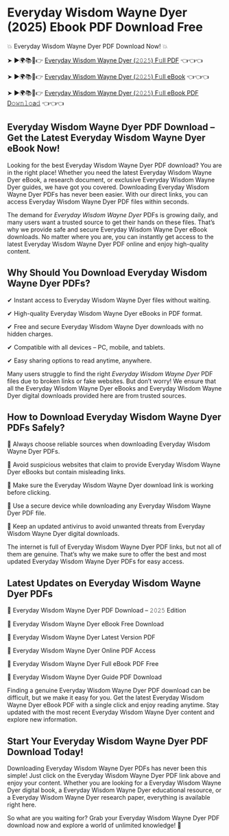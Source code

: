 # Everyday Wisdom Wayne Dyer (2025) Ebook PDF Download Free

💥 Everyday Wisdom Wayne Dyer PDF Download Now! 💥

➤ ►🌍📚📱👉 [Everyday Wisdom Wayne Dyer (𝟸𝟶𝟸𝟻) F𝚞ll PDF](https://getpdf.xyz/everyday-wisdom-wayne-dyer) 👈👈👈


➤ ►🌍📚📱👉 [Everyday Wisdom Wayne Dyer (𝟸𝟶𝟸𝟻) F𝚞ll eBook](https://getpdf.xyz/everyday-wisdom-wayne-dyer) 👈👈👈


➤ ►🌍📚📱👉 [Everyday Wisdom Wayne Dyer (𝟸𝟶𝟸𝟻) F𝚞ll eBook PDF D𝚘𝚠𝚗𝚕𝚘a𝚍](https://getpdf.xyz/everyday-wisdom-wayne-dyer) 👈👈👈


## Everyday Wisdom Wayne Dyer PDF Download – Get the Latest Everyday Wisdom Wayne Dyer eBook Now!

Looking for the best Everyday Wisdom Wayne Dyer PDF download? You are in the right place! Whether you need the latest Everyday Wisdom Wayne Dyer eBook, a research document, or exclusive Everyday Wisdom Wayne Dyer guides, we have got you covered. Downloading Everyday Wisdom Wayne Dyer PDFs has never been easier. With our direct links, you can access Everyday Wisdom Wayne Dyer PDF files within seconds.

The demand for *Everyday Wisdom Wayne Dyer* PDFs is growing daily, and many users want a trusted source to get their hands on these files. That’s why we provide safe and secure Everyday Wisdom Wayne Dyer eBook downloads. No matter where you are, you can instantly get access to the latest Everyday Wisdom Wayne Dyer PDF online and enjoy high-quality content.

## Why Should You Download Everyday Wisdom Wayne Dyer PDFs?

✔ Instant access to Everyday Wisdom Wayne Dyer files without waiting.

✔ High-quality Everyday Wisdom Wayne Dyer eBooks in PDF format.

✔ Free and secure Everyday Wisdom Wayne Dyer downloads with no hidden charges.

✔ Compatible with all devices – PC, mobile, and tablets.

✔ Easy sharing options to read anytime, anywhere.

Many users struggle to find the right *Everyday Wisdom Wayne Dyer* PDF files due to broken links or fake websites. But don’t worry! We ensure that all the Everyday Wisdom Wayne Dyer eBooks and Everyday Wisdom Wayne Dyer digital downloads provided here are from trusted sources.

## How to Download Everyday Wisdom Wayne Dyer PDFs Safely?

📌 Always choose reliable sources when downloading Everyday Wisdom Wayne Dyer PDFs.

📌 Avoid suspicious websites that claim to provide Everyday Wisdom Wayne Dyer eBooks but contain misleading links.

📌 Make sure the Everyday Wisdom Wayne Dyer download link is working before clicking.

📌 Use a secure device while downloading any Everyday Wisdom Wayne Dyer PDF file.

📌 Keep an updated antivirus to avoid unwanted threats from Everyday Wisdom Wayne Dyer digital downloads.

The internet is full of Everyday Wisdom Wayne Dyer PDF links, but not all of them are genuine. That’s why we make sure to offer the best and most updated Everyday Wisdom Wayne Dyer PDFs for easy access.

## Latest Updates on Everyday Wisdom Wayne Dyer PDFs

🔹 Everyday Wisdom Wayne Dyer PDF Download – 𝟸𝟶𝟸𝟻 Edition

🔹 Everyday Wisdom Wayne Dyer eBook Free Download

🔹 Everyday Wisdom Wayne Dyer Latest Version PDF

🔹 Everyday Wisdom Wayne Dyer Online PDF Access

🔹 Everyday Wisdom Wayne Dyer Full eBook PDF Free

🔹 Everyday Wisdom Wayne Dyer Guide PDF Download

Finding a genuine Everyday Wisdom Wayne Dyer PDF download can be difficult, but we make it easy for you. Get the latest Everyday Wisdom Wayne Dyer eBook PDF with a single click and enjoy reading anytime. Stay updated with the most recent Everyday Wisdom Wayne Dyer content and explore new information.

## Start Your Everyday Wisdom Wayne Dyer PDF Download Today!

Downloading Everyday Wisdom Wayne Dyer PDFs has never been this simple! Just click on the Everyday Wisdom Wayne Dyer PDF link above and enjoy your content. Whether you are looking for a Everyday Wisdom Wayne Dyer digital book, a Everyday Wisdom Wayne Dyer educational resource, or a Everyday Wisdom Wayne Dyer research paper, everything is available right here.

So what are you waiting for? Grab your Everyday Wisdom Wayne Dyer PDF download now and explore a world of unlimited knowledge! 🚀